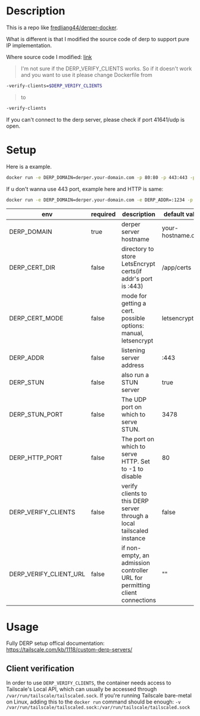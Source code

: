 # Description

This is a repo like [fredliang44/derper-docker](https://github.com/fredliang44/derper-docker/).

What is different is that I modified the source code of derp to support pure IP implementation.

Where source code I modified: [link](https://github.com/TroyMitchell911/tailscale)

> I'm not sure if the DERP_VERIFY_CLIENTS works. So if it doesn't work and you want to use it please change Dockerfile from

```bash
-verify-clients=$DERP_VERIFY_CLIENTS
```
> to
```bash
-verify-clients
```

If you can't connect to the derp server, please check if port 41641/udp is open.

# Setup

Here is a example.
```bash
docker run -e DERP_DOMAIN=derper.your-domain.com -p 80:80 -p 443:443 -p 3478:3478/udp fredliang/derper
```

If u don't wanna use 443 port, example here and HTTP is same:
```bash
docker run -e DERP_DOMAIN=derper.your-domain.com -e DERP_ADDR=:1234 -p 80:80 -p 1234:1234 -p 3478:3478/udp fredliang/derper
```

| env                    | required | description                                                                 | default value     |
| -------------------    | -------- | ----------------------------------------------------------------------      | ----------------- |
| DERP_DOMAIN            | true     | derper server hostname                                                      | your-hostname.com |
| DERP_CERT_DIR          | false    | directory to store LetsEncrypt certs(if addr's port is :443)                | /app/certs        |
| DERP_CERT_MODE         | false    | mode for getting a cert. possible options: manual, letsencrypt              | letsencrypt       |
| DERP_ADDR              | false    | listening server address                                                    | :443              |
| DERP_STUN              | false    | also run a STUN server                                                      | true              |
| DERP_STUN_PORT         | false    | The UDP port on which to serve STUN.                                        | 3478              |
| DERP_HTTP_PORT         | false    | The port on which to serve HTTP. Set to -1 to disable                       | 80                |
| DERP_VERIFY_CLIENTS    | false    | verify clients to this DERP server through a local tailscaled instance      | false             |
| DERP_VERIFY_CLIENT_URL | false    | if non-empty, an admission controller URL for permitting client connections | ""                |

# Usage

Fully DERP setup offical documentation: https://tailscale.com/kb/1118/custom-derp-servers/

## Client verification

In order to use `DERP_VERIFY_CLIENTS`, the container needs access to Tailscale's Local API, which can usually be accessed through `/var/run/tailscale/tailscaled.sock`. If you're running Tailscale bare-metal on Linux, adding this to the `docker run` command should be enough: `-v /var/run/tailscale/tailscaled.sock:/var/run/tailscale/tailscaled.sock`

